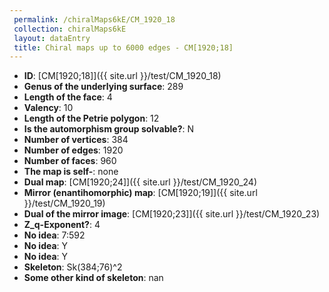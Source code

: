 ```yaml
--- 
 permalink: /chiralMaps6kE/CM_1920_18 
 collection: chiralMaps6kE
 layout: dataEntry
 title: Chiral maps up to 6000 edges - CM[1920;18]
---
```


- **ID**: [CM[1920;18]]({{ site.url }}/test/CM_1920_18)
- **Genus of the underlying surface**: 289
- **Length of the face**: 4
- **Valency**: 10
- **Length of the Petrie polygon**: 12
- **Is the automorphism group solvable?**: N
- **Number of vertices**: 384
- **Number of edges**: 1920
- **Number of faces**: 960
- **The map is self-**: none
- **Dual map**: [CM[1920;24]]({{ site.url }}/test/CM_1920_24)
- **Mirror (enantihomorphic) map**: [CM[1920;19]]({{ site.url }}/test/CM_1920_19)
- **Dual of the mirror image**: [CM[1920;23]]({{ site.url }}/test/CM_1920_23)
- **Z_q-Exponent?**: 4
- **No idea**:  7:592
- **No idea**: Y
- **No idea**: Y
- **Skeleton**: Sk(384;76)^2
- **Some other kind of skeleton**: nan
